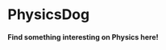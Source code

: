 <!DOCTYPE html>
<html lang="en">
<head>
    <meta charset="UTF-8">
    <meta name="viewport" content="width=device-width, initial-scale=1.0">

</head>
<body>
    <h1>PhysicsDog</h1>

  <h4>Find something interesting on Physics here!</h4>


</body>
</html>










